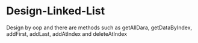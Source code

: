 # Design-Linked-List
Design by oop and there are methods such as getAllDara, getDataByIndex, addFirst, addLast, addAtIndex and deleteAtIndex

